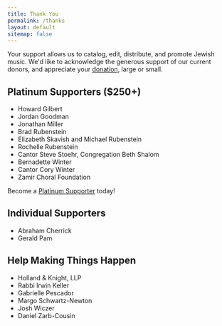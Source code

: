 ```yaml
---
title: Thank You
permalink: /thanks
layout: default
sitemap: false
---
```


Your support allows us to catalog, edit, distribute, and promote Jewish music.
We'd like to acknowledge the generous support of our current donors, and appreciate your [donation](/donate), large or small.

## Platinum Supporters ($250+)

- Howard Gilbert
- Jordan Goodman
- Jonathan Miller
- Brad Rubenstein
- Elizabeth Skavish and Michael Rubenstein
- Rochelle Rubenstein
- Cantor Steve Stoehr, Congregation Beth Shalom
- Bernadette Winter
- Cantor Cory Winter
- Zamir Choral Foundation

Become a [Platinum Supporter](/platinum "Become a platinum supporter today by making a tax deductible donation of $250 or more.") today!

## Individual Supporters

- Abraham Cherrick
- Gerald Pam

## Help Making Things Happen

- Holland & Knight, LLP
- Rabbi Irwin Keller
- Gabrielle Pescador
- Margo Schwartz-Newton
- Josh Wiczer
- Daniel Zarb-Cousin
